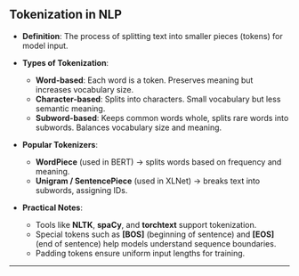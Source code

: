 ## Tokenization in NLP

- **Definition**: The process of splitting text into smaller pieces (tokens) for model input.  
- **Types of Tokenization**:  
    - **Word-based**: Each word is a token. Preserves meaning but increases vocabulary size.  
    - **Character-based**: Splits into characters. Small vocabulary but less semantic meaning.  
    - **Subword-based**: Keeps common words whole, splits rare words into subwords. Balances vocabulary size and meaning.  

- **Popular Tokenizers**:  
    - **WordPiece** (used in BERT) → splits words based on frequency and meaning.  
    - **Unigram / SentencePiece** (used in XLNet) → breaks text into subwords, assigning IDs.  

- **Practical Notes**:  
    - Tools like **NLTK**, **spaCy**, and **torchtext** support tokenization.  
    - Special tokens such as **[BOS]** (beginning of sentence) and **[EOS]** (end of sentence) help models understand sequence boundaries.  
    - Padding tokens ensure uniform input lengths for training.  


---